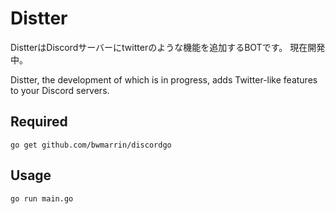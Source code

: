 # Distter
DistterはDiscordサーバーにtwitterのような機能を追加するBOTです。
現在開発中。

Distter, the development of which is in progress, adds Twitter-like features to your Discord servers.

## Required
`go get github.com/bwmarrin/discordgo`

## Usage
`go run main.go`
